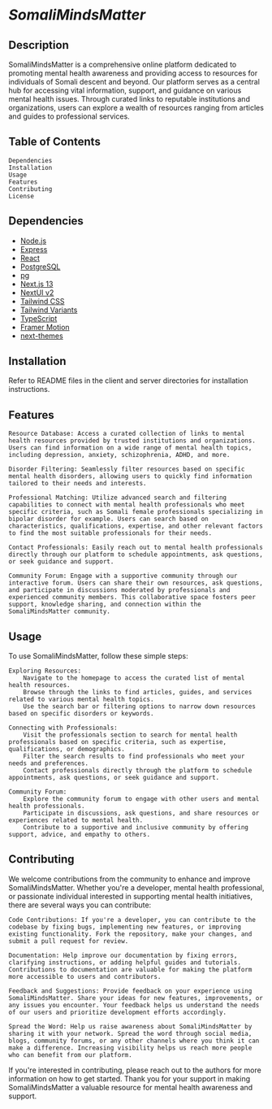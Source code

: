 # _SomaliMindsMatter_

## Description

SomaliMindsMatter is a comprehensive online platform dedicated to promoting mental health awareness and providing access to resources for individuals of Somali descent and beyond. Our platform serves as a central hub for accessing vital information, support, and guidance on various mental health issues. Through curated links to reputable institutions and organizations, users can explore a wealth of resources ranging from articles and guides to professional services.

## Table of Contents

    Dependencies
    Installation
    Usage
    Features
    Contributing
    License

## Dependencies

- [Node.js](https://nodejs.org/en/)
- [Express](https://expressjs.com/)
- [React](https://reactjs.org/)
- [PostgreSQL](https://www.postgresql.org/)
- [pg](https://www.npmjs.com/package/pg)
- [Next.js 13](https://nextjs.org/docs/getting-started)
- [NextUI v2](https://nextui.org/)
- [Tailwind CSS](https://tailwindcss.com/)
- [Tailwind Variants](https://tailwind-variants.org)
- [TypeScript](https://www.typescriptlang.org/)
- [Framer Motion](https://www.framer.com/motion/)
- [next-themes](https://github.com/pacocoursey/next-themes)

## Installation

Refer to README files in the client and server directories for installation instructions.

## Features

    Resource Database: Access a curated collection of links to mental health resources provided by trusted institutions and organizations. Users can find information on a wide range of mental health topics, including depression, anxiety, schizophrenia, ADHD, and more.

    Disorder Filtering: Seamlessly filter resources based on specific mental health disorders, allowing users to quickly find information tailored to their needs and interests.

    Professional Matching: Utilize advanced search and filtering capabilities to connect with mental health professionals who meet specific criteria, such as Somali female professionals specializing in bipolar disorder for example. Users can search based on characteristics, qualifications, expertise, and other relevant factors to find the most suitable professionals for their needs.

    Contact Professionals: Easily reach out to mental health professionals directly through our platform to schedule appointments, ask questions, or seek guidance and support.

    Community Forum: Engage with a supportive community through our interactive forum. Users can share their own resources, ask questions, and participate in discussions moderated by professionals and experienced community members. This collaborative space fosters peer support, knowledge sharing, and connection within the SomaliMindsMatter community.

## Usage

To use SomaliMindsMatter, follow these simple steps:

    Exploring Resources:
        Navigate to the homepage to access the curated list of mental health resources.
        Browse through the links to find articles, guides, and services related to various mental health topics.
        Use the search bar or filtering options to narrow down resources based on specific disorders or keywords.

    Connecting with Professionals:
        Visit the professionals section to search for mental health professionals based on specific criteria, such as expertise, qualifications, or demographics.
        Filter the search results to find professionals who meet your needs and preferences.
        Contact professionals directly through the platform to schedule appointments, ask questions, or seek guidance and support.

    Community Forum:
        Explore the community forum to engage with other users and mental health professionals.
        Participate in discussions, ask questions, and share resources or experiences related to mental health.
        Contribute to a supportive and inclusive community by offering support, advice, and empathy to others.

## Contributing

We welcome contributions from the community to enhance and improve SomaliMindsMatter. Whether you're a developer, mental health professional, or passionate individual interested in supporting mental health initiatives, there are several ways you can contribute:

    Code Contributions: If you're a developer, you can contribute to the codebase by fixing bugs, implementing new features, or improving existing functionality. Fork the repository, make your changes, and submit a pull request for review.

    Documentation: Help improve our documentation by fixing errors, clarifying instructions, or adding helpful guides and tutorials. Contributions to documentation are valuable for making the platform more accessible to users and contributors.

    Feedback and Suggestions: Provide feedback on your experience using SomaliMindsMatter. Share your ideas for new features, improvements, or any issues you encounter. Your feedback helps us understand the needs of our users and prioritize development efforts accordingly.

    Spread the Word: Help us raise awareness about SomaliMindsMatter by sharing it with your network. Spread the word through social media, blogs, community forums, or any other channels where you think it can make a difference. Increasing visibility helps us reach more people who can benefit from our platform.

If you're interested in contributing, please reach out to the authors for more information on how to get started. Thank you for your support in making SomaliMindsMatter a valuable resource for mental health awareness and support.
